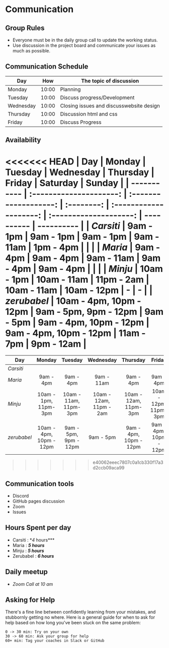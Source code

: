 # Communication

## Group Rules

<!-- any general rules you'd like to set for your group? -->

- Everyone must be in the daily group call to update the working status.
- Use discussion in the project board and communicate your issues as much as
  possible.

## Communication Schedule

| Day       |  How  | The topic of discussion                  |
| --------- | :---: | ---------------------------------------- |
| Monday    | 10:00 | Planning                                 |
| Tuesday   | 10:00 | Discuss progress/Development             |
| Wednesday | 10:00 | Closing issues and discusswebsite design |
| Thursday  | 10:00 | Discussion html and css                  |
| Friday    | 10:00 | Discuss Progress                         |

## Availability

<<<<<<< HEAD
| Day         |         Monday          |        Tuesday        | Wednesday  |        Thursday        |         Friday         | Saturday   | Sunday     |
| ----------- | :---------------------: | :-------------------: | :--------: | :--------------------: | :--------------------: | ---------- | ---------- |
| _Carsiti_   |        9am - 1pm        |       9am - 1pm       | 9am - 1pm  |       9am - 11am       |       1pm - 4pm        |            |            |
| _Maria_     |        9am - 4pm        |       9am - 4pm       | 9am - 11am |       9am - 4pm        |       9am - 4pm        |            |            |
| _Minju_     |       10am - 1pm        |      10am - 11am      | 11pm - 2am |      10am - 11am       |      10am - 12pm       | -          | -          |
| _zerubabel_ | 10am - 4pm, 10pm - 12pm | 9am - 5pm, 9pm - 12pm | 9am - 5pm  | 9am - 4pm, 10pm - 12pm | 9am - 4pm, 10pm - 12pm | 11am - 7pm | 9pm - 12am |
=======
| Day         |         Monday          |        Tuesday        |        Wednesday        |        Thursday        |         Friday         |  Saturday  |   Sunday   |
| ----------- | :---------------------: | :-------------------: | :---------------------: | :--------------------: | :--------------------: | :--------: | :--------: |
| _Carsiti_   |                         |                       |                         |                        |                        |            |            |
| _Maria_     |        9am - 4pm        |       9am - 4pm       |       9am - 11am        |       9am - 4pm        |       9am - 4pm        |            |            |
| _Minju_     |  10am - 1pm, 11pm-3pm   | 10am - 11am, 11pm-3pm | 10am - 12am, 11pm - 2am | 10am - 12am, 11pm-3pm  | 10am - 12pm, 11pm-3pm  |     -      |     -      |
| _zerubabel_ | 10am - 4pm, 10pm - 12pm | 9am - 5pm, 9pm - 12pm |        9am - 5pm        | 9am - 4pm, 10pm - 12pm | 9am - 4pm, 10pm - 12pm | 11am - 7pm | 9pm - 12am |
>>>>>>> e40062eeec7807c0a1cb330f17a3d2ccb09aca99

## Communication tools

- Discord
- GitHub pages discussion
- Zoom
- Issues

## Hours Spent per day

- Carsiti : \*_4_ hours\*\*\*
- Maria : **_5 hours_**
- Minju : **_5 hours_**
- Zerubabel : **_6 hours_**

## Daily meetup

- _Zoom Call at 10 am_

## Asking for Help

There's a fine line between confidently learning from your mistakes, and
stubbornly getting no where. Here is a general guide for when to ask for help
based on how long you've been stuck on the same problem:

    0 -> 30 min: Try on your own
    30 -> 60 min: Ask your group for help
    60+ min: Tag your coaches in Slack or GitHub
